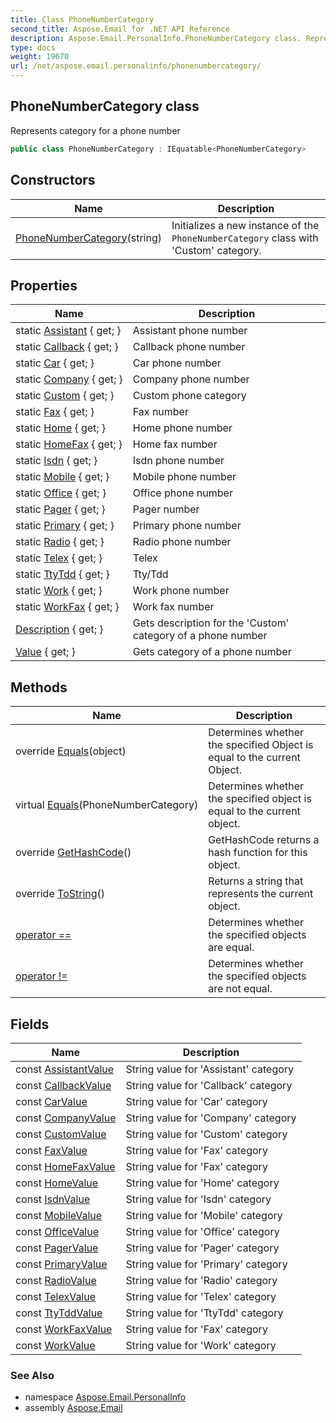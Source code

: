 ```yaml
---
title: Class PhoneNumberCategory
second_title: Aspose.Email for .NET API Reference
description: Aspose.Email.PersonalInfo.PhoneNumberCategory class. Represents category for a phone number
type: docs
weight: 19670
url: /net/aspose.email.personalinfo/phonenumbercategory/
---
```

## PhoneNumberCategory class

Represents category for a phone number

```csharp
public class PhoneNumberCategory : IEquatable<PhoneNumberCategory>
```

## Constructors

| Name | Description |
| --- | --- |
| [PhoneNumberCategory](phonenumbercategory/)(string) | Initializes a new instance of the `PhoneNumberCategory` class with 'Custom' category. |

## Properties

| Name | Description |
| --- | --- |
| static [Assistant](../../aspose.email.personalinfo/phonenumbercategory/assistant/) { get; } | Assistant phone number |
| static [Callback](../../aspose.email.personalinfo/phonenumbercategory/callback/) { get; } | Callback phone number |
| static [Car](../../aspose.email.personalinfo/phonenumbercategory/car/) { get; } | Car phone number |
| static [Company](../../aspose.email.personalinfo/phonenumbercategory/company/) { get; } | Company phone number |
| static [Custom](../../aspose.email.personalinfo/phonenumbercategory/custom/) { get; } | Custom phone category |
| static [Fax](../../aspose.email.personalinfo/phonenumbercategory/fax/) { get; } | Fax number |
| static [Home](../../aspose.email.personalinfo/phonenumbercategory/home/) { get; } | Home phone number |
| static [HomeFax](../../aspose.email.personalinfo/phonenumbercategory/homefax/) { get; } | Home fax number |
| static [Isdn](../../aspose.email.personalinfo/phonenumbercategory/isdn/) { get; } | Isdn phone number |
| static [Mobile](../../aspose.email.personalinfo/phonenumbercategory/mobile/) { get; } | Mobile phone number |
| static [Office](../../aspose.email.personalinfo/phonenumbercategory/office/) { get; } | Office phone number |
| static [Pager](../../aspose.email.personalinfo/phonenumbercategory/pager/) { get; } | Pager number |
| static [Primary](../../aspose.email.personalinfo/phonenumbercategory/primary/) { get; } | Primary phone number |
| static [Radio](../../aspose.email.personalinfo/phonenumbercategory/radio/) { get; } | Radio phone number |
| static [Telex](../../aspose.email.personalinfo/phonenumbercategory/telex/) { get; } | Telex |
| static [TtyTdd](../../aspose.email.personalinfo/phonenumbercategory/ttytdd/) { get; } | Tty/Tdd |
| static [Work](../../aspose.email.personalinfo/phonenumbercategory/work/) { get; } | Work phone number |
| static [WorkFax](../../aspose.email.personalinfo/phonenumbercategory/workfax/) { get; } | Work fax number |
| [Description](../../aspose.email.personalinfo/phonenumbercategory/description/) { get; } | Gets description for the 'Custom' category of a phone number |
| [Value](../../aspose.email.personalinfo/phonenumbercategory/value/) { get; } | Gets category of a phone number |

## Methods

| Name | Description |
| --- | --- |
| override [Equals](../../aspose.email.personalinfo/phonenumbercategory/equals/#equals_1)(object) | Determines whether the specified Object is equal to the current Object. |
| virtual [Equals](../../aspose.email.personalinfo/phonenumbercategory/equals/#equals)(PhoneNumberCategory) | Determines whether the specified object is equal to the current object. |
| override [GetHashCode](../../aspose.email.personalinfo/phonenumbercategory/gethashcode/)() | GetHashCode returns a hash function for this object. |
| override [ToString](../../aspose.email.personalinfo/phonenumbercategory/tostring/)() | Returns a string that represents the current object. |
| [operator ==](../../aspose.email.personalinfo/phonenumbercategory/op_equality/) | Determines whether the specified objects are equal. |
| [operator !=](../../aspose.email.personalinfo/phonenumbercategory/op_inequality/) | Determines whether the specified objects are not equal. |

## Fields

| Name | Description |
| --- | --- |
| const [AssistantValue](../../aspose.email.personalinfo/phonenumbercategory/assistantvalue/) | String value for 'Assistant' category |
| const [CallbackValue](../../aspose.email.personalinfo/phonenumbercategory/callbackvalue/) | String value for 'Callback' category |
| const [CarValue](../../aspose.email.personalinfo/phonenumbercategory/carvalue/) | String value for 'Car' category |
| const [CompanyValue](../../aspose.email.personalinfo/phonenumbercategory/companyvalue/) | String value for 'Company' category |
| const [CustomValue](../../aspose.email.personalinfo/phonenumbercategory/customvalue/) | String value for 'Custom' category |
| const [FaxValue](../../aspose.email.personalinfo/phonenumbercategory/faxvalue/) | String value for 'Fax' category |
| const [HomeFaxValue](../../aspose.email.personalinfo/phonenumbercategory/homefaxvalue/) | String value for 'Fax' category |
| const [HomeValue](../../aspose.email.personalinfo/phonenumbercategory/homevalue/) | String value for 'Home' category |
| const [IsdnValue](../../aspose.email.personalinfo/phonenumbercategory/isdnvalue/) | String value for 'Isdn' category |
| const [MobileValue](../../aspose.email.personalinfo/phonenumbercategory/mobilevalue/) | String value for 'Mobile' category |
| const [OfficeValue](../../aspose.email.personalinfo/phonenumbercategory/officevalue/) | String value for 'Office' category |
| const [PagerValue](../../aspose.email.personalinfo/phonenumbercategory/pagervalue/) | String value for 'Pager' category |
| const [PrimaryValue](../../aspose.email.personalinfo/phonenumbercategory/primaryvalue/) | String value for 'Primary' category |
| const [RadioValue](../../aspose.email.personalinfo/phonenumbercategory/radiovalue/) | String value for 'Radio' category |
| const [TelexValue](../../aspose.email.personalinfo/phonenumbercategory/telexvalue/) | String value for 'Telex' category |
| const [TtyTddValue](../../aspose.email.personalinfo/phonenumbercategory/ttytddvalue/) | String value for 'TtyTdd' category |
| const [WorkFaxValue](../../aspose.email.personalinfo/phonenumbercategory/workfaxvalue/) | String value for 'Fax' category |
| const [WorkValue](../../aspose.email.personalinfo/phonenumbercategory/workvalue/) | String value for 'Work' category |

### See Also

* namespace [Aspose.Email.PersonalInfo](../../aspose.email.personalinfo/)
* assembly [Aspose.Email](../../)



